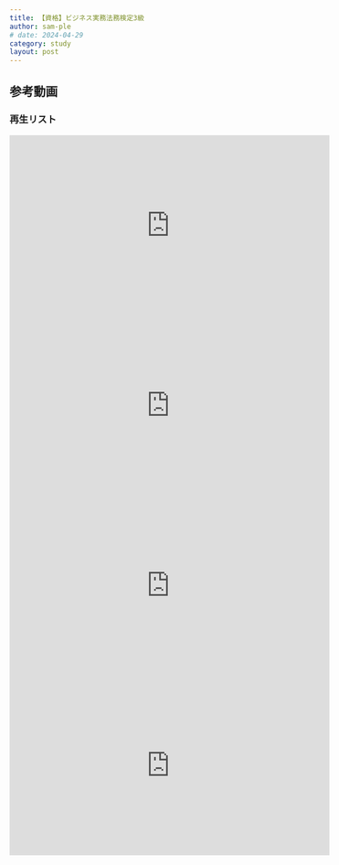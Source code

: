 ```yaml
---
title: 【資格】ビジネス実務法務検定3級
author: sam-ple
# date: 2024-04-29
category: study
layout: post
---
```


## 参考動画

### 再生リスト

<div class="youtube">
<iframe width="560" height="315" src="https://www.youtube.com/embed/videoseries?si=xGQjMRADdkFthadt&amp;list=PL5aDn2LxlBdFNScYyRl6Coy-_migoXbXv" title="YouTube video player" frameborder="0" allow="accelerometer; autoplay; clipboard-write; encrypted-media; gyroscope; picture-in-picture; web-share" referrerpolicy="strict-origin-when-cross-origin" allowfullscreen></iframe>
</div>

<div class="youtube">
<iframe width="560" height="315" src="https://www.youtube.com/embed/videoseries?si=4rwjfe1sYIEkrQMU&amp;list=PL5aDn2LxlBdFSZzEFzZjYUqMJD8_frU-O" title="YouTube video player" frameborder="0" allow="accelerometer; autoplay; clipboard-write; encrypted-media; gyroscope; picture-in-picture; web-share" referrerpolicy="strict-origin-when-cross-origin" allowfullscreen></iframe>
</div>

<div class="youtube">
<iframe width="560" height="315" src="https://www.youtube.com/embed/videoseries?si=1WawgU6j8skWOcbH&amp;list=PL5aDn2LxlBdFBFLu8p310GnNuCkdLeezm" title="YouTube video player" frameborder="0" allow="accelerometer; autoplay; clipboard-write; encrypted-media; gyroscope; picture-in-picture; web-share" referrerpolicy="strict-origin-when-cross-origin" allowfullscreen></iframe>
</div>

<div class="youtube">
<iframe width="560" height="315" src="https://www.youtube.com/embed/videoseries?si=yxGbtYgXG2BdIPxf&amp;list=PL5aDn2LxlBdGBNYQlbjHy9HbwpbF4WRyp" title="YouTube video player" frameborder="0" allow="accelerometer; autoplay; clipboard-write; encrypted-media; gyroscope; picture-in-picture; web-share" referrerpolicy="strict-origin-when-cross-origin" allowfullscreen></iframe>
</div>

